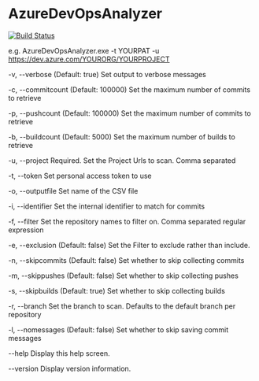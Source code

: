 # AzureDevOpsAnalyzer

[![Build Status](https://github.com/mikefourie/AzureDevOpsAnalyzer/workflows/.NET/badge.svg)](https://github.com/mikefourie/AzureDevOpsAnalyzer/actions)


e.g. AzureDevOpsAnalyzer.exe -t YOURPAT -u https://dev.azure.com/YOURORG/YOURPROJECT

  -v, --verbose        (Default: true) Set output to verbose messages

  -c, --commitcount    (Default: 100000) Set the maximum number of commits to retrieve

  -p, --pushcount      (Default: 100000) Set the maximum number of commits to retrieve

  -b, --buildcount     (Default: 5000) Set the maximum number of builds to retrieve

  -u, --project        Required. Set the Project Urls to scan. Comma separated

  -t, --token          Set personal access token to use

  -o, --outputfile     Set name of the CSV file

  -i, --identifier     Set the internal identifier to match for commits

  -f, --filter         Set the repository names to filter on. Comma separated regular expression

  -e, --exclusion      (Default: false) Set the Filter to exclude rather than include.

  -n, --skipcommits    (Default: false) Set whether to skip collecting commits

  -m, --skippushes     (Default: false) Set whether to skip collecting pushes

  -s, --skipbuilds     (Default: true) Set whether to skip collecting builds

  -r, --branch         Set the branch to scan. Defaults to the default branch per repository

  -l, --nomessages     (Default: false) Set whether to skip saving commit messages

  --help               Display this help screen.

  --version            Display version information.